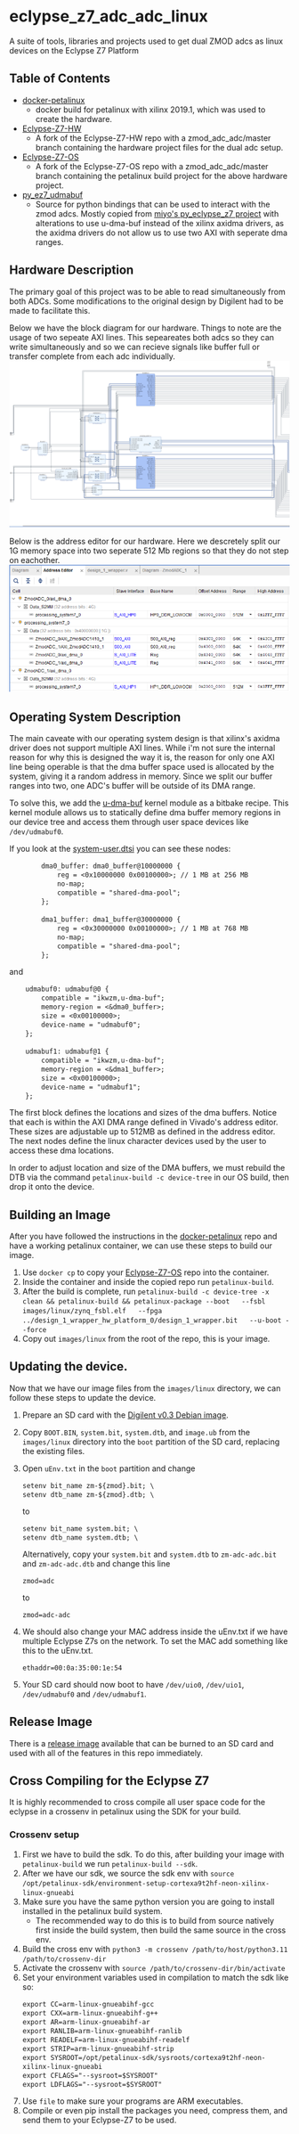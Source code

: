 # eclypse_z7_adc_adc_linux
A suite of tools, libraries and projects used to get dual ZMOD adcs as linux devices on the Eclypse Z7 Platform


## Table of Contents
- [docker-petalinux](#docker-petalinux)
    - docker build for petalinux with xilinx 2019.1, which was used to create the hardware.
- [Eclypse-Z7-HW](#eclypse-z7-hw)
    - A fork of the Eclypse-Z7-HW repo with a zmod_adc_adc/master branch containing the hardware project files for the dual adc setup.
- [Eclypse-Z7-OS](#eclypse-z7-os)
    - A fork of the Eclypse-Z7-OS repo with a zmod_adc_adc/master branch containing the petalinux build project for the above hardware project.
- [py_ez7_udmabuf](#py-ez7-udmabuf)
    - Source for python bindings that can be used to interact with the zmod adcs. Mostly copied from [miyo's py_eclypse_z7 project](https://github.com/miyo/py_eclypse_z7/tree/main) with alterations to use u-dma-buf instead of the xilinx axidma drivers, as the axidma drivers do not allow us to use two AXI with seperate dma ranges.

## Hardware Description
 The primary goal of this project was to be able to read simultaneously from both ADCs. Some modifications to the original design by Digilent had to be made to facilitate this. 

Below we have the block diagram for our hardware. Things to note are the usage of two sepeate AXI lines. This sepeareates both adcs so they can write simultaneously and so we can recieve signals like buffer full or transfer complete from each adc individually.
![Block Diagram](res/block_diagram.png)

Below is the address editor for our hardware. Here we descretely split our 1G memory space into two seperate 512 Mb regions so that they do not step on eachother.
![Address Editor](res/address_editor.png)

## Operating System Description
The main caveate with our operating system design is that xilinx's axidma driver does not support multiple AXI lines. While i'm not sure the internal reason for why this is designed the way it is, the reason for only one AXI line being operable is that the dma buffer space used is allocated by the system, giving it a random address in memory. Since we split our buffer ranges into two, one ADC's buffer will be outside of its DMA range. 

To solve this, we add the [u-dma-buf](https://github.com/ikwzm/udmabuf) kernel module as a bitbake recipe. This kernel module allows us to statically define dma buffer memory regions in our device tree and access them through user space devices like `/dev/udmabuf0`.

If you look at the [system-user.dtsi](https://github.com/dannyp303/Eclypse-Z7-OS/project-spec/meta-user/recipes-bsp/device-tree/files/system-user.dtsi) you can see these nodes:
```
        dma0_buffer: dma0_buffer@10000000 {
            reg = <0x10000000 0x00100000>; // 1 MB at 256 MB
            no-map;
            compatible = "shared-dma-pool";
        };

        dma1_buffer: dma1_buffer@30000000 {
            reg = <0x30000000 0x00100000>; // 1 MB at 768 MB
            no-map;
            compatible = "shared-dma-pool";
        };
```
and
```
    udmabuf0: udmabuf@0 {
        compatible = "ikwzm,u-dma-buf";
        memory-region = <&dma0_buffer>;
        size = <0x00100000>;
        device-name = "udmabuf0";
    };

    udmabuf1: udmabuf@1 {
        compatible = "ikwzm,u-dma-buf";
        memory-region = <&dma1_buffer>;
        size = <0x00100000>;
        device-name = "udmabuf1";
    };
```
The first block defines the locations and sizes of the dma buffers. Notice that each is within the AXI DMA range defined in Vivado's address editor. These sizes are adjustable up to 512MB as defined in the address editor. The next nodes define the linux character devices used by the user to access these dma locations. 

In order to adjust location and size of the DMA buffers, we must rebuild the DTB via the command `petalinux-build -c device-tree` in our OS build, then drop it onto the device.

## Building an Image
After you have followed the instructions in the [docker-petalinux](#docker-petalinux) repo and have a working petalinux container, we can use these steps to build our image.
1. Use `docker cp` to copy your [Eclypse-Z7-OS](#eclypse-z7-os) repo into the container. 
2. Inside the container and inside the copied repo run `petalinux-build`.
3. After the build is complete, run `petalinux-build -c device-tree -x clean && petalinux-build && petalinux-package --boot   --fsbl images/linux/zynq_fsbl.elf   --fpga ../design_1_wrapper_hw_platform_0/design_1_wrapper.bit   --u-boot --force`
4. Copy out `images/linux` from the root of the repo, this is your image. 

## Updating the device.
Now that we have our image files from the `images/linux` directory, we can follow these steps to update the device.
1. Prepare an SD card with the [Digilent v0.3 Debian image](https://github.com/Digilent/Eclypse-Z7/releases/tag/v0.3).
2. Copy `BOOT.BIN`, `system.bit`, `system.dtb`, and `image.ub` from the `images/linux` directory into the `boot` partition of the SD card, replacing the existing files. 
3. Open `uEnv.txt` in the `boot` partition and change 
    ```
    setenv bit_name zm-${zmod}.bit; \
    setenv dtb_name zm-${zmod}.dtb; \
    ```

    to 

    ```
    setenv bit_name system.bit; \
    setenv dtb_name system.dtb; \
    ```
    Alternatively, copy your `system.bit` and `system.dtb` to `zm-adc-adc.bit` and `zm-adc-adc.dtb` and change this line
    ```
    zmod=adc
    ```
    to
    ```
    zmod=adc-adc
    ```
4. We should also change your MAC address inside the uEnv.txt if we have multiple Eclypse Z7s on the network. To set the MAC add something like this to the uEnv.txt.
    ```
    ethaddr=00:0a:35:00:1e:54
    ``` 
5. Your SD card should now boot to have `/dev/uio0`, `/dev/uio1`, `/dev/udmabuf0` and `/dev/udmabuf1`.

## Release Image
There is a [release image](https://github.com/dannyp303/eclypse_z7_adc_adc_linux/releases/tag/release-image) available that can be burned to an SD card and used with all of the features in this repo immediately.

## Cross Compiling for the Eclypse Z7
It is highly recommended to cross compile all user space code for the eclypse in a crossenv in petalinux using the SDK for your build.
### Crossenv setup
1. First we have to build the sdk. To do this, after building your image with `petalinux-build` we run `petalinux-build --sdk`.
2. After we have our sdk, we source the sdk env with `source /opt/petalinux-sdk/environment-setup-cortexa9t2hf-neon-xilinx-linux-gnueabi`
3. Make sure you have the same python version you are going to install installed in the petalinux build system. 
    - The recommended way to do this is to build from source natively first inside the build system, then build the same source in the cross env.
4. Build the cross env with `python3 -m crossenv /path/to/host/python3.11 /path/to/crossenv-dir`
5. Activate the crossenv with `source /path/to/crossenv-dir/bin/activate`
6. Set your environment variables used in compilation to match the sdk like so:
    ```
    export CC=arm-linux-gnueabihf-gcc
    export CXX=arm-linux-gnueabihf-g++
    export AR=arm-linux-gnueabihf-ar
    export RANLIB=arm-linux-gnueabihf-ranlib
    export READELF=arm-linux-gnueabihf-readelf
    export STRIP=arm-linux-gnueabihf-strip
    export SYSROOT=/opt/petalinux-sdk/sysroots/cortexa9t2hf-neon-xilinx-linux-gnueabi
    export CFLAGS="--sysroot=$SYSROOT"
    export LDFLAGS="--sysroot=$SYSROOT"
    ```
7. Use `file` to make sure your programs are ARM executables.
8. Compile or even pip install the packages you need, compress them, and send them to your Eclypse-Z7 to be used.
